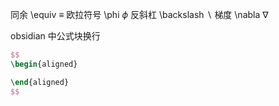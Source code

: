 同余 \\equiv $\equiv$
欧拉符号 \\phi $\phi$
反斜杠 \\backslash $\backslash$
梯度 \\nabla $\nabla$


obsidian 中公式块换行
```lateX
$$
\begin{aligned}

\end{aligned}
$$
```